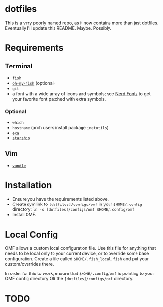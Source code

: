 dotfiles
========

This is a very poorly named repo, as it now contains more than just dotfiles. Eventually I'll update this README. Maybe. Possibly.

Requirements
============

## Terminal

* `fish`
* [`oh-my-fish`](https://github.com/oh-my-fish/oh-my-fish) (optional)
* `git`
* a font with a wide array of icons and symbols; see [Nerd Fonts](https://www.nerdfonts.com) to get your favorite font patched with extra symbols.

### Optional

* `which`
* `hostname` (arch users install package `inetutils`)
* [`exa`](https://github.com/ogham/exa)
* [`starship`](https://starship.rs)

## Vim

* [`vundle`](https://github.com/VundleVim/Vundle.vim)

Installation
============

* Ensure you have the requirements listed above.
* Create symlink to `[dotfiles]/configs/omf` in your `$HOME/.config` directory: `ln -s [dotfiles]/configs/omf $HOME/.config/omf`
* Install OMF.

Local Config
============

OMF allows a custom local configuration file. Use this file for anything that needs to be local only to your current device, or to override some base configuration. Create a file called `$HOME/.fish_local.fish` and put your custom/overrides there.

In order for this to work, ensure that `$HOME/.config/omf` is pointing to your OMF config directory OR the `[dotfiles]/configs/omf` directory.

# TODO
